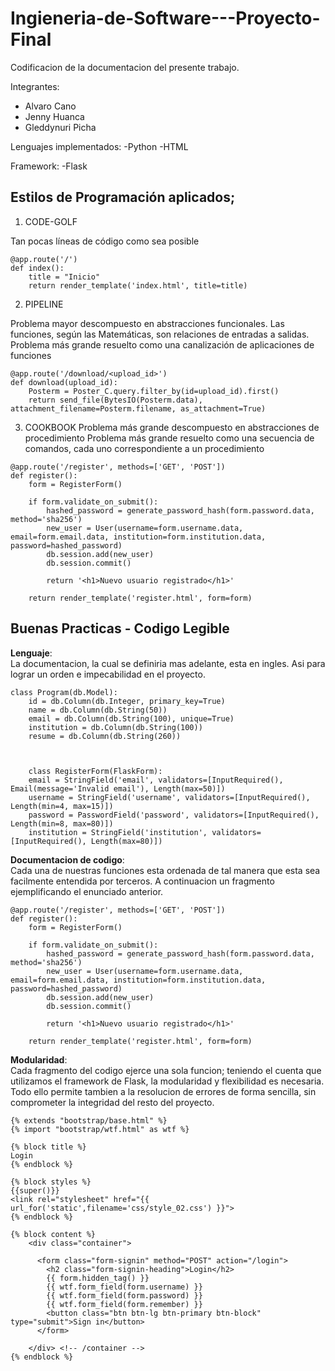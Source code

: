 
# Ingieneria-de-Software---Proyecto-Final

Codificacion de la documentacion del presente trabajo.

Integrantes: 
- Alvaro Cano 
- Jenny Huanca
- Gleddynuri Picha

Lenguajes implementados:
-Python
-HTML

Framework:
-Flask


## Estilos de Programación aplicados;
1. CODE-GOLF

Tan pocas líneas de código como sea posible

```
@app.route('/')
def index():
    title = "Inicio"
    return render_template('index.html', title=title)

```
2. PIPELINE

Problema mayor descompuesto en abstracciones funcionales. Las funciones, según las Matemáticas, son relaciones de entradas a salidas.
Problema más grande resuelto como una canalización de aplicaciones de funciones

```
@app.route('/download/<upload_id>')
def download(upload_id):
    Posterm = Poster_C.query.filter_by(id=upload_id).first()
    return send_file(BytesIO(Posterm.data), attachment_filename=Posterm.filename, as_attachment=True)
```



3. COOKBOOK
Problema más grande descompuesto en abstracciones de procedimiento
Problema más grande resuelto como una secuencia de comandos, cada uno correspondiente a un procedimiento

```
@app.route('/register', methods=['GET', 'POST'])
def register():
    form = RegisterForm()

    if form.validate_on_submit():
        hashed_password = generate_password_hash(form.password.data, method='sha256')
        new_user = User(username=form.username.data, email=form.email.data, institution=form.institution.data, password=hashed_password)
        db.session.add(new_user)
        db.session.commit()

        return '<h1>Nuevo usuario registrado</h1>'

    return render_template('register.html', form=form)
```

## Buenas Practicas - Codigo Legible
**Lenguaje**: <br>
La documentacion, la cual se definiria mas adelante, esta en ingles. Asi para lograr un orden e impecabilidad en el proyecto. <br>
```
class Program(db.Model):
    id = db.Column(db.Integer, primary_key=True)
    name = db.Column(db.String(50))
    email = db.Column(db.String(100), unique=True)
    institution = db.Column(db.String(100))
    resume = db.Column(db.String(260))
    
    
```
```
    class RegisterForm(FlaskForm):
    email = StringField('email', validators=[InputRequired(), Email(message='Invalid email'), Length(max=50)])
    username = StringField('username', validators=[InputRequired(), Length(min=4, max=15)])
    password = PasswordField('password', validators=[InputRequired(), Length(min=8, max=80)])
    institution = StringField('institution', validators=[InputRequired(), Length(max=80)])
```
**Documentacion de codigo**: <br>
Cada una de nuestras funciones esta ordenada de tal manera que esta sea facilmente entendida por terceros. A continuacion un fragmento ejemplificando el enunciado anterior. <br>
```
@app.route('/register', methods=['GET', 'POST'])
def register():
    form = RegisterForm()

    if form.validate_on_submit():
        hashed_password = generate_password_hash(form.password.data, method='sha256')
        new_user = User(username=form.username.data, email=form.email.data, institution=form.institution.data, password=hashed_password)
        db.session.add(new_user)
        db.session.commit()

        return '<h1>Nuevo usuario registrado</h1>'

    return render_template('register.html', form=form)
```
**Modularidad**: <br>
Cada fragmento del codigo ejerce una sola funcion; teniendo el cuenta que utilizamos el framework de Flask, la modularidad y flexibilidad es necesaria. Todo ello permite tambien a la resolucion de errores de forma sencilla, sin comprometer la integridad del resto del proyecto. <br>
```
{% extends "bootstrap/base.html" %}
{% import "bootstrap/wtf.html" as wtf %}

{% block title %}
Login
{% endblock %}

{% block styles %}
{{super()}}
<link rel="stylesheet" href="{{ url_for('static',filename='css/style_02.css') }}">
{% endblock %}

{% block content %}
    <div class="container">

      <form class="form-signin" method="POST" action="/login">
        <h2 class="form-signin-heading">Login</h2>
        {{ form.hidden_tag() }}
        {{ wtf.form_field(form.username) }}
        {{ wtf.form_field(form.password) }}
        {{ wtf.form_field(form.remember) }}
        <button class="btn btn-lg btn-primary btn-block" type="submit">Sign in</button>
      </form>

    </div> <!-- /container -->
{% endblock %}
```







